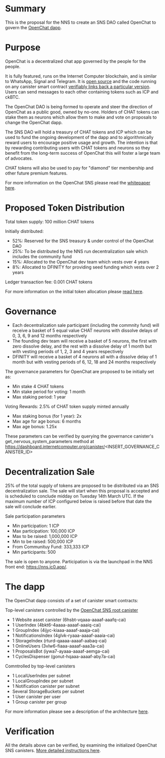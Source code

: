 # Summary

This is the proposal for the NNS to create an SNS DAO called OpenChat to govern the [OpenChat dapp](https://oc.app).

# Purpose

OpenChat is a decentralized chat app governed by the people for the people. 

It is fully featured, runs on the Internet Computer blockchain, and is similar to WhatsApp, Signal and Telegram. It is [open source](https://github.com/dfinity-lab/open-chat) and the code running on any canister smart contract [verifiably links back a particular version](https://oc.app/#/architecture?section=3). Users can send messages to each other containing tokens such as ICP and ckBTC.

The OpenChat DAO is being formed to operate and steer the direction of OpenChat as a public good, owned by no-one. Holders of CHAT tokens can stake them as neurons which allow them to make and vote on proposals to change the OpenChat dapp. 

The SNS DAO will hold a treasury of CHAT tokens and ICP which can be used to fund the ongoing development of the dapp and to algorithmically reward users to encourage positive usage and growth. The intention is that by rewarding contributing users with CHAT tokens and neurons so they benefit from the long-term success of OpenChat this will foster a large team of advocates.

CHAT tokens will also be used to pay for "diamond" tier membership and other future premium features.

For more information on the OpenChat SNS please read the [whitepaper here](https://oc.app/#/whitepaper).

# Proposed Token Distribution

Total token supply: 100 million CHAT tokens

Initially distributed:
- 52%: Reserved for the SNS treasury & under control of the OpenChat DAO
- 25%: To be distributed by the NNS run decentralization sale which includes the community fund
- 15%: Allocated to the OpenChat dev team which vests over 4 years
- 8%: Allocated to DFINITY for providing seed funding which vests over 2 years

Ledger transaction fee: 0.001 CHAT tokens

For more information on the initial token allocation please [read here](https://oc.app/#/whitepaper?section=5).

# Governance

- Each decentralization sale participant (including the commnity fund) will receive a basket of 5 equal value CHAT neurons with dissolve delays of 0, 3, 6, 9 and 12 months respectively
- The founding dev team will receive a basket of 5 neurons, the first with zero dissolve delay, and the rest with a dissolve delay of 1 month but with vesting periods of 1, 2, 3 and 4 years respectively
- DFINITY will receive a basket of 4 neurons all with a dissolve delay of 1 month but with vesting periods of 6, 12, 18 and 24 months respectively

The governance parameters for OpenChat are proposed to be initially set as:

- Min stake 4 CHAT tokens
- Min stake period for voting: 1 month
- Max staking period: 1 year

Voting Rewards: 2.5% of CHAT token supply minted annually

- Max staking bonus (for 1 year): 2x
- Max age for age bonus: 6 months
- Max age bonus: 1.25x

These parameters can be verified by querying the governance canister's get_nervous_system_parameters method at https://dashboard.internetcomputer.org/canister/<INSERT_GOVERNANCE_CANISTER_ID>

# Decentralization Sale

25% of the total supply of tokens are proposed to be distributed via an SNS decentralization sale. The sale will start when this proposal is accepted and is scheduled to conclude midday on Tuesday 14th March UTC. If the maximum number of ICP configured below is raised before that date the sale will conclude earlier.

Sale participation parameters

- Min participation: 1 ICP
- Max participation: 100,000 ICP
- Max to be raised: 1,000,000 ICP
- Min to be raised: 500,000 ICP
- From Communituy Fund: 333,333 ICP
- Min participants: 500

The sale is open to anyone. Participation is via the launchpad in the NNS front end: https://nns.ic0.app/.

# The dapp

The OpenChat dapp consists of a set of canister smart contracts:

Top-level canisters controlled by the [OpenChat SNS root canister](https://dashboard.internetcomputer.org/canister/<INSERT_ROOT_CANISTER_ID>)
- 1 Website asset canister (6hsbt-vqaaa-aaaaf-aaafq-cai)
- 1 UserIndex (4bkt6-4aaaa-aaaaf-aaaiq-cai)
- 1 GroupIndex (4ijyc-kiaaa-aaaaf-aaaja-cai)
- 1 NotificationsIndex (4glvk-ryaaa-aaaaf-aaaia-cai)
- 1 StorageIndex (rturd-qaaaa-aaaaf-aabaq-cai)
- 1 OnlineUsers (3vlw6-fiaaa-aaaaf-aaa3a-cai)
- 1 ProposalsBot (iywa7-ayaaa-aaaaf-aemga-cai)
- 1 CyclesDispenser (gonut-hqaaa-aaaaf-aby7a-cai)

Comntrolled by top-level canisters
- 1 LocalUserIndex per subnet
- 1 LocalGroupIndex per subnet
- 1 Notification canister per subnet
- Several StorageBuckets per subnet
- 1 User canister per user
- 1 Group canister per group

For more information please see a description of the architecture [here](https://oc.app/#/architecture).

# Verification

All the details above can be verified, by examining the initialized OpenChat SNS canisters. [More detailed instructions here](https://wiki.internetcomputer.org/wiki/How-to:_Verify_SNS_decentralization_sale_proposal).